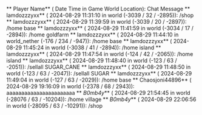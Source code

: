 ** Player Name** ( Date  Time in  Game World Location):  Chat Message
** Iamdozzzyxx** ( 2024-08-29  11:31:10 in  world (-3039 / 32 / -2895)): /shop
** Iamdozzzyxx** ( 2024-08-29  11:39:59 in  world (-3039 / 20 / -2897)): /home base
** Iamdozzzyxx** ( 2024-08-29  11:41:59 in  world (-3034 / 17 / -2894)): /home goldfarm
** Iamdozzzyxx** ( 2024-08-29  11:44:10 in  world_nether (-176 / 234 / -947)): /home base
** Iamdozzzyxx** ( 2024-08-29  11:45:24 in  world (-3038 / 41 / -2894)): /home island
** Iamdozzzyxx** ( 2024-08-29  11:47:54 in  world (-124 / 42 / -2065)): /home island
** Iamdozzzyxx** ( 2024-08-29  11:48:40 in  world (-123 / 63 / -2051)): /sellall SUGAR_CANE
** Iamdozzzyxx** ( 2024-08-29  11:48:50 in  world (-123 / 63 / -2047)): /sellall SUGAR
** Iamdozzzyxx** ( 2024-08-29  11:49:04 in  world (-127 / 63 / -2029)): /home base
** Chaosjoni44896** ( 2024-08-29  19:16:09 in  world (-2378 / 68 / 2943)): aaaaaaaaaaaaaaaaaaaaaaa
** _B0mb4y_** ( 2024-08-29  21:54:45 in  world (-28076 / 63 / -10204)): /home village
** _B0mb4y_** ( 2024-08-29  22:06:56 in  world (-28095 / 63 / -10291)): /shop
